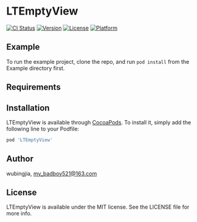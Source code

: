 # LTEmptyView

[![CI Status](https://img.shields.io/travis/wubingjia/LTEmptyView.svg?style=flat)](https://travis-ci.org/wubingjia/LTEmptyView)
[![Version](https://img.shields.io/cocoapods/v/LTEmptyView.svg?style=flat)](https://cocoapods.org/pods/LTEmptyView)
[![License](https://img.shields.io/cocoapods/l/LTEmptyView.svg?style=flat)](https://cocoapods.org/pods/LTEmptyView)
[![Platform](https://img.shields.io/cocoapods/p/LTEmptyView.svg?style=flat)](https://cocoapods.org/pods/LTEmptyView)

## Example

To run the example project, clone the repo, and run `pod install` from the Example directory first.

## Requirements

## Installation

LTEmptyView is available through [CocoaPods](https://cocoapods.org). To install
it, simply add the following line to your Podfile:

```ruby
pod 'LTEmptyView'
```

## Author

wubingjia, my_badboy521@163.com

## License

LTEmptyView is available under the MIT license. See the LICENSE file for more info.
